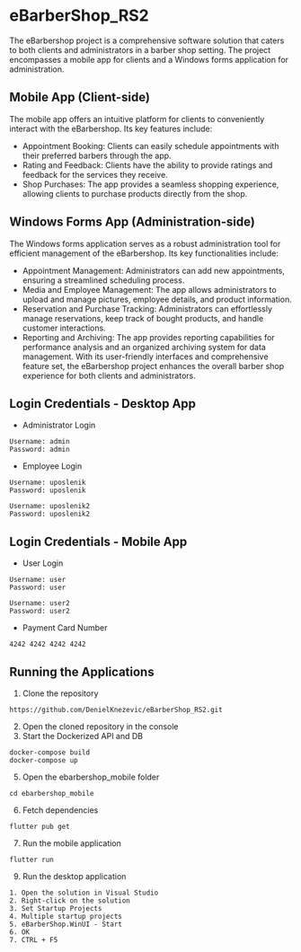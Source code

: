 # eBarberShop_RS2

The eBarbershop project is a comprehensive software solution that caters to both clients and administrators in a barber shop setting. The project encompasses a mobile app for clients and a Windows forms application for administration.

## Mobile App (Client-side)
The mobile app offers an intuitive platform for clients to conveniently interact with the eBarbershop. Its key features include:

- Appointment Booking: Clients can easily schedule appointments with their preferred barbers through the app.
- Rating and Feedback: Clients have the ability to provide ratings and feedback for the services they receive.
- Shop Purchases: The app provides a seamless shopping experience, allowing clients to purchase products directly from the shop.

## Windows Forms App (Administration-side)
The Windows forms application serves as a robust administration tool for efficient management of the eBarbershop. Its key functionalities include:

- Appointment Management: Administrators can add new appointments, ensuring a streamlined scheduling process.
- Media and Employee Management: The app allows administrators to upload and manage pictures, employee details, and product information.
- Reservation and Purchase Tracking: Administrators can effortlessly manage reservations, keep track of bought products, and handle customer interactions.
- Reporting and Archiving: The app provides reporting capabilities for performance analysis and an organized archiving system for data management.
With its user-friendly interfaces and comprehensive feature set, the eBarbershop project enhances the overall barber shop experience for both clients and administrators.

## Login Credentials - Desktop App
- Administrator Login
```
Username: admin
Password: admin
```
- Employee Login
```
Username: uposlenik
Password: uposlenik

Username: uposlenik2
Password: uposlenik2
```
## Login Credentials - Mobile App
- User Login
```
Username: user
Password: user

Username: user2
Password: user2
```
- Payment Card Number
```
4242 4242 4242 4242
```
## Running the Applications
1. Clone the repository
  ```
  https://github.com/DenielKnezevic/eBarberShop_RS2.git
  ```
2. Open the cloned repository in the console
3. Start the Dockerized API and DB
  ```
  docker-compose build
  docker-compose up
  ```
5. Open the ebarbershop_mobile folder
  ```
  cd ebarbershop_mobile
  ```
6. Fetch dependencies
  ```
  flutter pub get
  ```
7. Run the mobile application
  ```
  flutter run
  ```
9. Run the desktop application
  ```
  1. Open the solution in Visual Studio
  2. Right-click on the solution
  3. Set Startup Projects
  4. Multiple startup projects
  5. eBarberShop.WinUI - Start
  6. OK
  7. CTRL + F5
  ```
